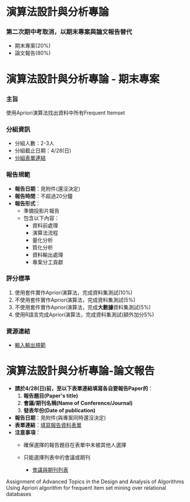 # 演算法設計與分析專論
### 第二次期中考取消，以期末專案與論文報告替代
- 期末專案(20%)
- 論文報告(80%)

# 演算法設計與分析專論 - 期末專案

### 主旨
使用Apriori演算法找出資料中所有Frequent Itemset

### 分組資訊
- 分組人數：2-3人
- 分組截止日期：4/28(日)
- [分組表單連結](https://docs.google.com/spreadsheets/d/10T3EstBzMT_0X-2Yda3Z472SkR6nfg-g2KTn9Csh6HU/edit?usp=sharing)

### 報告規範
- **報告日期**：見附件(還沒決定)
- **報告時間**：不超過20分鐘
- **報告形式**：
  - 準備投影片報告
  - 包含以下內容：
    - 資料前處理
    - 演算法流程
    - 量化分析
    - 質化分析
    - 資料輸出處理
    - 專案分工貢獻

### 評分標準
1. 使用套件實作Apriori演算法，完成資料集測試(10%)
2. 不使用套件實作Apriori演算法，完成資料集測試(5%)
3. 不使用套件實作Apriori演算法，完成**大數據**資料集測試(5%)
4. 使用R語言完成Apriori演算法，完成資料集測試(額外加分5%)

### 資源連結
- [輸入輸出規範](https://github.com/LIN-SHU-FAN/Algorithm-project/blob/main/data%20set/README.md)



# 演算法設計與分析專論-論文報告
- **請於4/28(日)前，至以下表單連結填寫各自要報告Paper的**：
  1. **報告題目(Paper's title)**
  2. **會議/期刊名稱(Name of Conference/Journal)**
  3. **發表年份(Date of publication)**
- **報告日期**：見附件(與專案同時還沒決定)
- **表單連結**：[填寫報告資料表單](https://docs.google.com/spreadsheets/d/10T3EstBzMT_0X-2Yda3Z472SkR6nfg-g2KTn9Csh6HU/edit?usp=sharing)
- **注意事項**：
  - 確保選擇的報告題目在表單中未被其他人選擇
  - 只能選擇列表中的會議或期刊

    - [會議與期刊列表](https://github.com/LIN-SHU-FAN/Algorithm-project/tree/main/Conference%20%20Journal%20list)


Assignment of Advanced Topics in the Design and Analysis of Algorithms 
Using Apriori algorithm for frequent item set mining over relational databases

